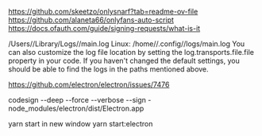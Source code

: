 https://github.com/skeetzo/onlysnarf?tab=readme-ov-file
https://github.com/alaneta66/onlyfans-auto-script
https://docs.ofauth.com/guide/signing-requests/what-is-it



/Users/<YourUserName>/Library/Logs/<YourAppName>/main.log
Linux: /home/<YourUserName>/.config/<YourAppName>/logs/main.log
You can also customize the log file location by setting the log.transports.file.file property in your code. If you haven't changed the default settings, you should be able to find the logs in the paths mentioned above.


https://github.com/electron/electron/issues/7476


codesign --deep --force --verbose --sign - node_modules/electron/dist/Electron.app



yarn start
in new window
yarn start:electron
  
